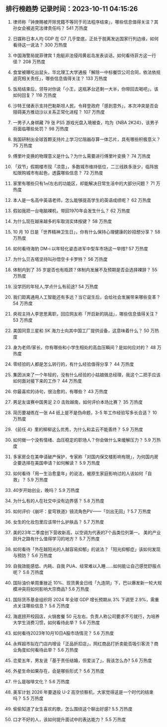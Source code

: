 
## 排行榜趋势 记录时间：2023-10-11 04:15:26
  
  1. 律师称「钟庚赐被开除党籍不等同于司法程序结束」，哪些信息值得关注？其孙女会被追究法律责任吗？ 541 万热度
    
  2. 日媒称日本人均 GDP 在 G7 几乎垫底，正处于脱离发达国家行列边缘，如何看待这一说法？ 300 万热度
    
  3. 中国海警局就菲律宾 1 炮艇非法侵闯黄岩岛发表谈话，如何看待菲方这一行径？ 208 万热度
    
  4. 食堂被曝吃出鼠头，华北理工大学通报「解除一中标餐饮公司合同，依法依规追究相关责任」，哪些信息值得关注？ 133 万热度
    
  5. 饭局结束后，领导对你说「小王，这瓶茅台还剩一大半，你带回去喝吧」，该如何回复？ 116 万热度
    
  6. 沙特王储表示支持巴勒斯坦人民，令拜登政府「感到意外」，本次冲突是否会阻碍美方推动沙以关系正常化进程？ 107 万热度
    
  7. 一男子人身绑藏 79 张 PS5 游戏光盘入境被查，均为《NBA 2K24》，该男子将面临哪些处罚？ 98 万热度
    
  8. 我国研制出全球首颗支持片上学习忆阻器存算一体芯片，具有哪些积极意义？ 75 万热度
    
  9. 傅里叶变换的物理意义是什么？为什么需要进行傅里叶变换？ 74 万热度
    
  10. 「双节」假期楼市现「凉意」，多数城市维持低位，二三线跌多涨少，临阵放松限购城市有起色，透露哪些信息？ 72 万热度
    
  11. 家里有哪些只有1㎡左右的功能区，却能解决日常生活中的大部分问题？ 71 万热度
    
  12. 本人是一名高中英语老师，怎么能够提高学生的英语成绩呢？ 62 万热度
    
  13. 假如我把一台电脑裸机，带回1970年会发生什么？ 62 万热度
    
  14. 为什么现在越来越多的车取消实体按键？ 58 万热度
    
  15. 10 月 10 日是「世界精神卫生日」，你有什么保持心理健康的妙招想分享？ 58 万热度
    
  16. 如何看待海豹 DM-i 以年轻化姿态进军中型车市场这一举措? 57 万热度
    
  17. 为什么贝吉塔坚持叫孙悟空卡卡罗特？ 56 万热度
    
  18. 体制内到了 35 岁是否也有瓶颈？体制内发展不及预期是否会选择裸辞？ 55 万热度
    
  19. 没学历的年轻人,学点什么有前途? 54 万热度
    
  20. 我们距离通用人工智能还有多远？当它诞生后，会给社会发展带来哪些变革？ 54 万热度
    
  21. 央视主持人李思思离职，回应网友称「开启新的挑战」，哪些信息值得关注？ 53 万热度
    
  22. 美国同意三星和 SK 海力士向其中国工厂提供设备，这意味着什么？ 50 万热度
    
  23. 身为老师/家长，你有哪些和小学生相处的高血压瞬间？是如何应对的？ 48 万热度
    
  24. 零经验的人都是怎么转行的，有什么经验值得分享？ 44 万热度
    
  25. 集团派来了一个年轻的，没有什么经验的小姑娘做总经理，我这个二把手应该如何面对接下来的工作？ 44 万热度
    
  26. 你最喜欢的诗句，很治愈的，有哪些？ 43 万热度
    
  27. 男足友谊赛中国男足 2:0 击败越南，如何评价本场比赛？ 35 万热度
    
  28. 简历要凝练在一张 A4 纸上是不是伪命题，3-5 年工作经验写多长合适？ 10 万热度
    
  29. 《前任 4》里的柳柳这么优秀，为什么和孟云不能善终？ 5.9 万热度
    
  30. 如何做一个没有情绪、血压稳定的职场人？你会做什么来缓解压力？ 5.9 万热度
    
  31. 多家房企在美申请破产保护，专家称「对国内保交楼影响有限」，为何国内房企要选择在美国申请？如何解读？ 5.9 万热度
    
  32. 如何看待「用一生治愈童年」的说法，被原生家庭影响过的人该如何「自救」？ 5.9 万热度
    
  33. 40岁开始创业，晚吗？ 5.9 万热度
    
  34. 为什么有的人在社交中没有边界感？ 5.8 万热度
    
  35. 如何评价《崩坏：星穹铁道》镜流角色PV——「剑出无回」? 5.7 万热度
    
  36. 女生的化妆包里应该带什么护肤品？ 5.7 万热度
    
  37. 美的23年二季度创下营收新高，以空调为代表的7个品类位列第一。 美的产业跃升之路有什么值得学习的地方？ 5.7 万热度
    
  38. 如何看待「外在越阳光的人越容易抑郁」的说法？「阳光抑郁症」该如何发现与预防？ 5.6 万热度
    
  39. 自我效能感低、内耗、自我 PUA、经常难以入睡……如何能让自己感觉舒服点呢？ 5.6 万热度
    
  40. 国际油价单周重挫近 10%、现货黄金日线「九连阴」下，巴以爆发新一轮大规模冲突将如何影响大宗商品? 5.6 万热度
    
  41. 国际货币基金组织将 2024 年全球 GDP 增长预期从 3% 下调至 2.9%，需重点关注哪些信息？ 5.6 万热度
    
  42. 海底捞开校园店，火锅套餐 50 元左右，负责人称公司要求不亏就行，为培养大学生消费习惯，如何看待此举？ 5.6 万热度
    
  43. 如何看待2023年10月10日A股市场情况？ 5.6 万热度
    
  44. 永辉超市拟在门店内增设「正品折扣店」，网红商品打折卖能否吸引客流？商业角度如何看待此举？ 5.6 万热度
    
  45. 恋爱五年，男友说「基于责任结婚，但爱淡了」，我该怎么办? 5.6 万热度
    
  46. 外星生命如果存在，会是哪些形式？ 5.6 万热度
    
  47. 什么是咖啡文化？ 5.6 万热度
    
  48. 美军计划 2026 年要退役 U-2 高空侦察机，大家觉得这是一个时代的结束吗？ 5.5 万热度
    
  49. 偷偷知道了女生喜欢的歌，怎么围绕这个聊出好感? 5.5 万热度
    
  50. 口才不好的人，该如何提升面试中的表达能力？ 5.5 万热度
    